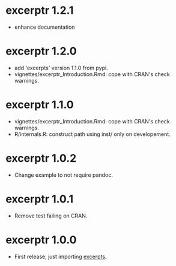 # excerptr 1.2.1

* enhance documentation

# excerptr 1.2.0

* add 'excerpts' version 1.1.0 from pypi.
* vignettes/excerptr_Introduction.Rmd: cope with CRAN's check warnings.

# excerptr 1.1.0

* vignettes/excerptr_Introduction.Rmd: cope with CRAN's check warnings.
* R/internals.R: construct path using inst/ only on developement.

# excerptr 1.0.2

* Change example to not require pandoc.

# excerptr 1.0.1

* Remove test failing on CRAN.

# excerptr 1.0.0

* First release, just importing [excerpts](https://github.com/fvafrCU/excerpts).
